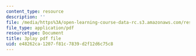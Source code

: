 ```yaml
---
content_type: resource
description: ''
file: /media/https%3A/open-learning-course-data-rc.s3.amazonaws.com/res-6-012-introduction-to-probability-spring-2018/e48262ca1207f81c7839d2f12d6c75c8_WXIU2tK4qtc.pdf
file_type: application/pdf
resourcetype: Document
title: 3play pdf file
uid: e48262ca-1207-f81c-7839-d2f12d6c75c8
---
```


